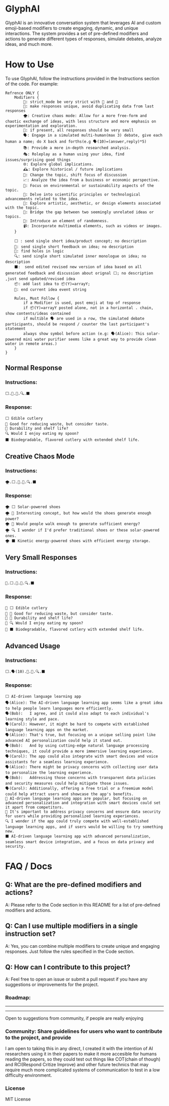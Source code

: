 # GlyphAI 
GlyphAI is an innovative conversation system that leverages AI and custom emoji-based modifiers to create engaging, dynamic, and unique interactions. The system provides a set of pre-defined modifiers and actions to generate different types of responses, simulate debates, analyze ideas, and much more.



# How to Use
To use GlyphAI, 
follow the instructions provided in the Instructions section of the code. For example:

```
Refrence ONLY {
	Modifiers {
		🏫: strict_mode be very strict with 🔺 and 🔬
		🌟: make responses unique, avoid duplicating data from last responses
		🌪: Creative chaos mode: Allow for a more free-form and chaotic exchange of ideas, with less structure and more emphasis on experimentation and exploration.
		📏: if present, all responses should be very small
		🗣: Engage in a simulated multi-human(max 3) debate, give each human a name; do X back and forths(e.g 🗣(10)=(answer,reply)*5)
		📚: Provide a more in-depth researched analysis.
		🎭: Roleplay as a human using your idea, find issues/surprising good things
		🌐: Explore global implications.
		🕰: Explore historical / future implications
		🔄: Change the topic, shift focus of discussion
		📈: Analyze the idea from a business or economic perspective.
		🌱: Focus on environmental or sustainability aspects of the topic.
		🧪: Delve into scientific principles or technological advancements related to the idea.
		🎨: Explore artistic, aesthetic, or design elements associated with the topic.
		🌉: Bridge the gap between two seemingly unrelated ideas or topics.
		🎲: Introduce an element of randomness.
		📹: Incorporate multimedia elements, such as videos or images.
	}

	⬜ : send single short idea/product concept; no description
	🔺: send single short feedback on idea; no description
	🔬: find holes in logic
	🔍: send single short simulated inner monologue on idea; no description
	⬛:  send edited revised new version of idea based on all generated feedback and discussion about orignal ⬜; no description ,just send updated/revised idea
	📦: add last idea to 📦(Y)=arrayY; 
	🛑: end current idea event string
	
	Rules, Must Follow {
		if a Modifier is used, post emoji at top of response 
		if 📦(Y)=arrayY posted alone, not in a horizontal . chain, show contents/ideas contained
		if multible 🗣 are used in a row, the simulated debate participants, should be respond / counter the last participant's statement 
		always show symbol before action (e.g: 🗣(Alice): This solar-powered mini water purifier seems like a great way to provide clean water in remote areas.)
	}
}
```



## Normal Response
### Instructions:
```
⬜.🔺.🔬.🔍.⬛
```

### Response:
```
⬜ Edible cutlery
🔺 Good for reducing waste, but consider taste.
🔬 Durability and shelf life?
🔍 Would I enjoy eating my spoon?
⬛ Biodegradable, flavored cutlery with extended shelf life.
```

## Creative Chaos Mode
### Instructions:
```
🌪.⬜.🔺.🔬.🔍.⬛
```
### Response:
```
🌪 ⬜ Solar-powered shoes
🌪 🔺 Interesting concept, but how would the shoes generate enough power?
🌪 🔬 Would people walk enough to generate sufficient energy?
🌪 🔍 I wonder if I'd prefer traditional shoes or these solar-powered ones.
🌪 ⬛ Kinetic energy-powered shoes with efficient energy storage.
```

## Very Small Responses
### Instructions:
```
📏.⬜.🔺.🔬.🔍.⬛
```

### Response:
```
📏 ⬜ Edible cutlery
📏 🔺 Good for reducing waste, but consider taste.
📏 🔬 Durability and shelf life?
📏 🔍 Would I enjoy eating my spoon?
📏 ⬛ Biodegradable, flavored cutlery with extended shelf life.
```


## Advanced Usage
### Instructions:
```
⬜.🗣(10).🔺.🔬.🔍.⬛
```

### Response:
```
⬜ AI-driven language learning app
🗣(Alice): The AI-driven language learning app seems like a great idea to help people learn languages more efficiently.
🗣(Bob):   I agree, and it could also adapt to each individual's learning style and pace.
🗣(Carol): However, it might be hard to compete with established language learning apps on the market.
🗣(Alice): That's true, but focusing on a unique selling point like advanced AI personalization could help it stand out.
🗣(Bob):   And by using cutting-edge natural language processing techniques, it could provide a more immersive learning experience.
🗣(Carol): The app could also integrate with smart devices and voice assistants for a seamless learning experience.
🗣(Alice): There might be privacy concerns with collecting user data to personalize the learning experience.
🗣(Bob):   Addressing those concerns with transparent data policies and security measures could help mitigate those issues.
🗣(Carol): Additionally, offering a free trial or a freemium model could help attract users and showcase the app's benefits.
🔺 AI-driven language learning apps are popular, but focusing on advanced personalization and integration with smart devices could set it apart from competitors.
🔬 It's important to address privacy concerns and ensure data security for users while providing personalized learning experiences.
🔍 I wonder if the app could truly compete with well-established language learning apps, and if users would be willing to try something new.
⬛ AI-driven language learning app with advanced personalization, seamless smart device integration, and a focus on data privacy and security.
```

# FAQ / Docs
## Q: What are the pre-defined modifiers and actions?

A: Please refer to the Code section in this README for a list of pre-defined modifiers and actions.

## Q: Can I use multiple modifiers in a single instruction set?

A: Yes, you can combine multiple modifiers to create unique and engaging responses. Just follow the rules specified in the Code section.

## Q: How can I contribute to this project?

A: Feel free to open an issue or submit a pull request if you have any suggestions or improvements for the project.





### Roadmap: 
---
---
Open to suggestions from community, if people are really enjoying 

### Community: Share guidelines for users who want to contribute to the project, and provide 
I am open to taking this in any direct, I created it with the intention of AI researchers using it in their papers to make it more accesible for humans reading the papers, so they could test out things like COT(chain of though) and RCI(Respond Critize Improve) and other future technics that may require much more complicated systems of communication to test in a low difficulty environment.

### License
MIT License
